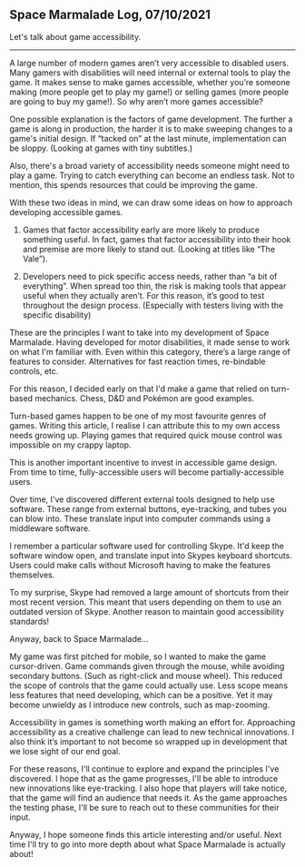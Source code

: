 ## Space Marmalade Log, 07/10/2021

Let's talk about game accessibility.

---

A large number of modern games aren’t very accessible to disabled users. Many gamers with disabilities will need internal or external tools to play the game. It makes sense to make games accessible, whether you’re someone making (more people get to play my game!) or selling games (more people are going to buy my game!). So why aren’t more games accessible?

One possible explanation is the factors of game development. The further a game is along in production, the harder it is to make sweeping changes to a game's initial design. If “tacked on” at the last minute, implementation can be sloppy. (Looking at games with tiny subtitles.)

Also, there's a broad variety of accessibility needs someone might need to play a game. Trying to catch everything can become an endless task. Not to mention, this spends resources that could be improving the game.

With these two ideas in mind, we can draw some ideas on how to approach developing accessible games. 

1. Games that factor accessibility early are more likely to produce something useful. In fact, games that factor accessibility into their hook and premise are more likely to stand out. (Looking at titles like “The Vale”).

2. Developers need to pick specific access needs, rather than “a bit of everything”. When spread too thin, the risk is making tools that appear useful when they actually aren’t. For this reason, it’s good to test throughout the design process. (Especially with testers living with the specific disability)

These are the principles I want to take into my development of Space Marmalade.  Having developed for motor disabilities, it made sense to work on what I'm familiar with. Even within this category, there’s a large range of features to consider. Alternatives for fast reaction times, re-bindable controls, etc. 

For this reason, I decided early on that I'd make a game that relied on turn-based mechanics. Chess, D&D and Pokémon are good examples.

Turn-based games happen to be one of my most favourite genres of games. Writing this article, I realise I can attribute this to my own access needs growing up. Playing games that required quick mouse control was impossible on my crappy laptop. 

This is another important incentive to invest in accessible game design.  From time to time, fully-accessible users will become partially-accessible users.  

Over time, I've discovered different external tools designed to help use software. These range from external buttons, eye-tracking, and tubes you can blow into. These translate input into computer commands using a middleware software. 

I remember a particular software used for controlling Skype. It'd keep the software window open, and translate input into Skypes keyboard shortcuts. Users could make calls without Microsoft having to make the features themselves. 

To my surprise, Skype had removed a large amount of shortcuts from their most recent version. This meant that users depending on them to use an outdated version of Skype. Another reason to maintain good accessibility standards!

Anyway, back to Space Marmalade...

My game was first pitched for mobile, so I wanted to make the game cursor-driven. Game commands given through the mouse, while avoiding secondary buttons. (Such as right-click and mouse wheel). This reduced the scope of controls that the game could actually use. Less scope means less features that need developing, which can be a positive. Yet it may become unwieldy as I introduce new controls, such as map-zooming. 

Accessibility in games is something worth making an effort for. Approaching accessibility as a creative challenge can lead to new technical innovations. I also think it’s important to not become so wrapped up in development that we lose sight of our end goal.

For these reasons, I'll continue to explore and expand the principles I've discovered. I hope that as the game progresses, I'll be able to introduce new innovations like eye-tracking. I also hope that players will take notice, that the game will find an audience that needs it. As the game approaches the testing phase, I'll be sure to reach out to these communities for their input.

Anyway, I hope someone finds this article interesting and/or useful. Next time I'll try to go into more depth about what Space Marmalade is actually about!

